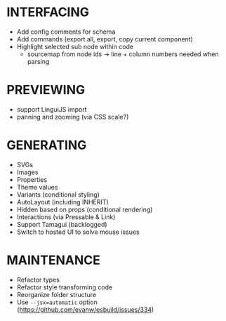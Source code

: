 # INTERFACING

- Add config comments for schema
- Add commands (export all, export, copy current component)
- Highlight selected sub node within code
  - sourcemap from node ids -> line + column numbers needed when parsing


# PREVIEWING

- support LinguiJS import
- panning and zooming (via CSS scale?)


# GENERATING

- SVGs
- Images
- Properties
- Theme values
- Variants (conditional styling)
- AutoLayout (including INHERIT)
- Hidden based on props (conditional rendering)
- Interactions (via Pressable & Link)
- Support Tamagui (backlogged)
- Switch to hosted UI to solve mouse issues


# MAINTENANCE

- Refactor types
- Refactor style transforming code
- Reorganize folder structure
- Use `--jsx=automatic` option (https://github.com/evanw/esbuild/issues/334)
